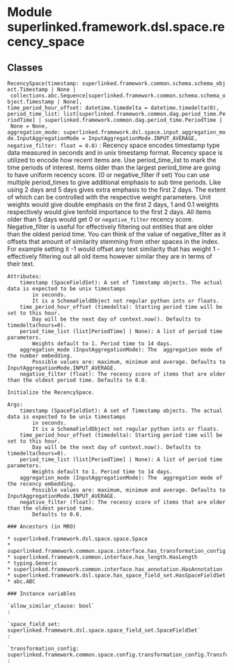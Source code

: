 Module superlinked.framework.dsl.space.recency_space
====================================================

Classes
-------

`RecencySpace(timestamp: superlinked.framework.common.schema.schema_object.Timestamp | None | collections.abc.Sequence[superlinked.framework.common.schema.schema_object.Timestamp | None], time_period_hour_offset: datetime.timedelta = datetime.timedelta(0), period_time_list: list[superlinked.framework.common.dag.period_time.PeriodTime] | superlinked.framework.common.dag.period_time.PeriodTime | None = None, aggregation_mode: superlinked.framework.dsl.space.input_aggregation_mode.InputAggregationMode = InputAggregationMode.INPUT_AVERAGE, negative_filter: float = 0.0)`
:   Recency space encodes timestamp type data measured in seconds and in unix timestamp format.
    Recency space is utilized to encode how recent items are. Use period_time_list
    to mark the time periods of interest.
    Items older than the largest period_time are going to have uniform recency score. (0 or negative_filter if set)
    You can use multiple period_times to give additional emphasis to sub time periods.
    Like using 2 days and 5 days gives extra emphasis to the first 2 days. The extent of which can be controlled with
    the respective weight parameters.
    Unit weights would give double emphasis on the first 2 days, 1 and 0.1 weights respectively
    would give tenfold importance to the first 2 days.
    All items older than 5 days would get 0 or `negative_filter` recency score.
    Negative_filter is useful for effectively filtering out entities that are older than the oldest period time.
    You can think of the value of negative_filter as it offsets that amount of similarity stemming from other
    spaces in the index. For example setting it -1 would offset any text similarity that has weight 1 - effectively
    filtering out all old items however similar they are in terms of their text.
    
    Attributes:
        timestamp (SpaceFieldSet): A set of Timestamp objects. The actual data is expected to be unix timestamps
            in seconds.
            It is a SchemaFieldObject not regular python ints or floats.
        time_period_hour_offset (timedelta): Starting period time will be set to this hour.
            Day will be the next day of context.now(). Defaults to timedelta(hours=0).
        period_time_list (list[PeriodTime] | None): A list of period time parameters.
            Weights default to 1. Period time to 14 days.
        aggregation_mode (InputAggregationMode): The  aggregation mode of the number embedding.
            Possible values are: maximum, minimum and average. Defaults to InputAggregationMode.INPUT_AVERAGE.
        negative_filter (float): The recency score of items that are older than the oldest period time. Defaults to 0.0.
    
    Initialize the RecencySpace.
    
    Args:
        timestamp (SpaceFieldSet): A set of Timestamp objects. The actual data is expected to be unix timestamps
            in seconds.
            It is a SchemaFieldObject not regular python ints or floats.
        time_period_hour_offset (timedelta): Starting period time will be set to this hour.
            Day will be the next day of context.now(). Defaults to timedelta(hours=0).
        period_time_list (list[PeriodTime] | None): A list of period time parameters.
            Weights default to 1. Period time to 14 days.
        aggregation_mode (InputAggregationMode): The  aggregation mode of the recency embedding.
            Possible values are: maximum, minimum and average. Defaults to InputAggregationMode.INPUT_AVERAGE.
        negative_filter (float): The recency score of items that are older than the oldest period time.
            Defaults to 0.0.

    ### Ancestors (in MRO)

    * superlinked.framework.dsl.space.space.Space
    * superlinked.framework.common.space.interface.has_transformation_config.HasTransformationConfig
    * superlinked.framework.common.interface.has_length.HasLength
    * typing.Generic
    * superlinked.framework.common.interface.has_annotation.HasAnnotation
    * superlinked.framework.dsl.space.has_space_field_set.HasSpaceFieldSet
    * abc.ABC

    ### Instance variables

    `allow_similar_clause: bool`
    :

    `space_field_set: superlinked.framework.dsl.space.space_field_set.SpaceFieldSet`
    :

    `transformation_config: superlinked.framework.common.space.config.transformation_config.TransformationConfig[int, int]`
    :